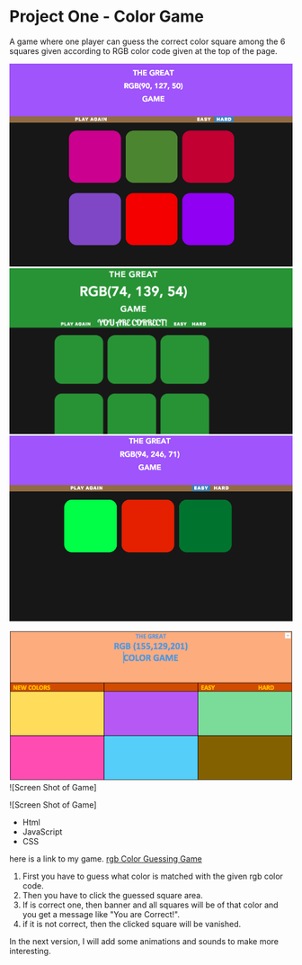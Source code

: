 # Project One - Color Game

A game where one player can guess the correct color square among the 6 squares given according to RGB color code given at the top of the page. 

<!-- Rules of the games-->


<!-- Screenshots of game go here -->

![Screenshot 1](./images/ScreenShot1.png)
![Screenshot 2](./images/ScreenShot4.png)
![Screenshot 3](./images/ScreenShot3.png)

<!-- Screenshots of wireframe -->

![Wirefrem Image](./images/wireframe.png)
![Screen Shot of Game] 
<!-- Be careful about leaving behind unused image tags in your markdown-->
![Screen Shot of Game] 
<!-- Be careful about leaving behind unused image tags in your markdown-->

<!-- Technologies used-->

<!-- 
I would recommend adding a title tag here to indicate these
are the technologies you used
-->
- Html
- JavaScript
- CSS


<!-- Getting started -->

here is a link to my game. 
[rgb Color Guessing Game](https://fagleyali.github.io/Project-One/ "rgb Color Guessing Game")
<!--Instructions-->
1. First you have to guess what color is matched with the given rgb color code.
2. Then you have to click the guessed square area.
3. If is correct one, then banner and all squares will be of that color and you get a message like "You are Correct!".
4. if it is not correct, then the clicked square will be vanished.



<!-- Next Steps -->
In the next version, I will add some animations and sounds to make more interesting. 




